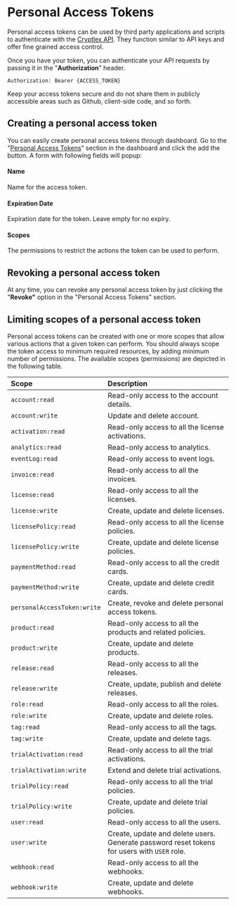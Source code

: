 # Personal Access Tokens

Personal access tokens can be used by third party applications and scripts to authenticate with the [Cryptlex API](https://api.cryptlex.com/v3/docs). They function similar to API keys and offer fine grained access control.

Once you have your token, you can authenticate your API requests by passing it in the "**Authorization**" header.

```http
Authorization: Bearer {ACCESS_TOKEN}
```

Keep your access tokens secure and do not share them in publicly accessible areas such as Github, client-side code, and so forth.

## Creating a personal access token 

You can easily create personal access tokens through dashboard. Go to the "[Personal Access Tokens](https://app.cryptlex.com/api/personal-access-tokens)" section in the dashboard and click the add the button. A form with following fields will popup:

#### **Name** <a id="name"></a>

Name for the access token.

#### **Expiration Date** <a id="url"></a>

Expiration date for the token. Leave empty for no expiry.

#### **Scopes** <a id="token"></a>

The permissions to restrict the actions the token can be used to perform.

## Revoking a personal access token 

At any time, you can revoke any personal access token by just clicking the  "**Revoke"** option in the "Personal Access Tokens" section.

## Limiting scopes of a personal access token 

Personal access tokens can be created with one or more scopes that allow various actions that a given token can perform. You should always scope the token access to minimum required resources, by adding minimum number of permissions. The available scopes \(permissions\) are depicted in the following table.

| **Scope** | **Description** |
| :--- | :--- |
| `account:read` | Read-only access to the account details. |
| `account:write` | Update and delete account. |
| `activation:read` | Read-only access to all the license activations. |
| `analytics:read` | Read-only access to analytics. |
| `eventLog:read` | Read-only access to event logs. |
| `invoice:read` | Read-only access to all the invoices. |
| `license:read` | Read-only access to all the licenses. |
| `license:write` | Create, update and delete licenses. |
| `licensePolicy:read` | Read-only access to all the license policies. |
| `licensePolicy:write` | Create, update and delete license policies. |
| `paymentMethod:read` | Read-only access to all the credit cards. |
| `paymentMethod:write` | Create, update and delete credit cards. |
| `personalAccessToken:write` | Create, revoke and delete personal access tokens. |
| `product:read` | Read-only access to all the products and related policies. |
| `product:write` | Create, update and delete products. |
| `release:read` | Read-only access to all the releases. |
| `release:write` | Create, update, publish and delete releases. |
| `role:read` | Read-only access to all the roles. |
| `role:write` | Create, update and delete roles. |
| `tag:read` | Read-only access to all the tags. |
| `tag:write` | Create, update and delete tags. |
| `trialActivation:read` | Read-only access to all the trial activations. |
| `trialActivation:write` | Extend and delete trial activations. |
| `trialPolicy:read` | Read-only access to all the trial policies. |
| `trialPolicy:write` | Create, update and delete trial policies. |
| `user:read` | Read-only access to all the users. |
| `user:write` | Create, update and delete users. Generate password reset tokens for users with `USER` role. |
| `webhook:read` | Read-only access to all the webhooks. |
| `webhook:write` | Create, update and delete webhooks. |



